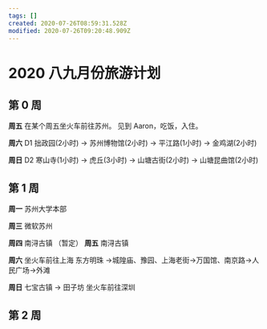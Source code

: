 ```yaml
---
tags: []
created: 2020-07-26T08:59:31.528Z
modified: 2020-07-26T09:20:48.909Z
---
```

# 2020 八九月份旅游计划

## 第 0 周
**周五**
在某个周五坐火车前往苏州。
见到 Aaron，吃饭，入住。  

**周六**
D1 拙政园(2小时) → 苏州博物馆(2小时) → 平江路(1小时) → 金鸡湖(2小时)

**周日**
D2 寒山寺(1小时) → 虎丘(3小时) → 山塘古街(2小时) → 山塘昆曲馆(2小时)

## 第 1 周
**周一**
苏州大学本部

**周三**
微软苏州

**周四**
南浔古镇 （暂定）
**周五**
南浔古镇

**周六**
坐火车前往上海
东方明珠 →城隍庙、豫园、上海老街→万国馆、南京路→人民广场→外滩

**周日**
七宝古镇 → 田子坊
坐火车前往深圳

## 第 2 周

